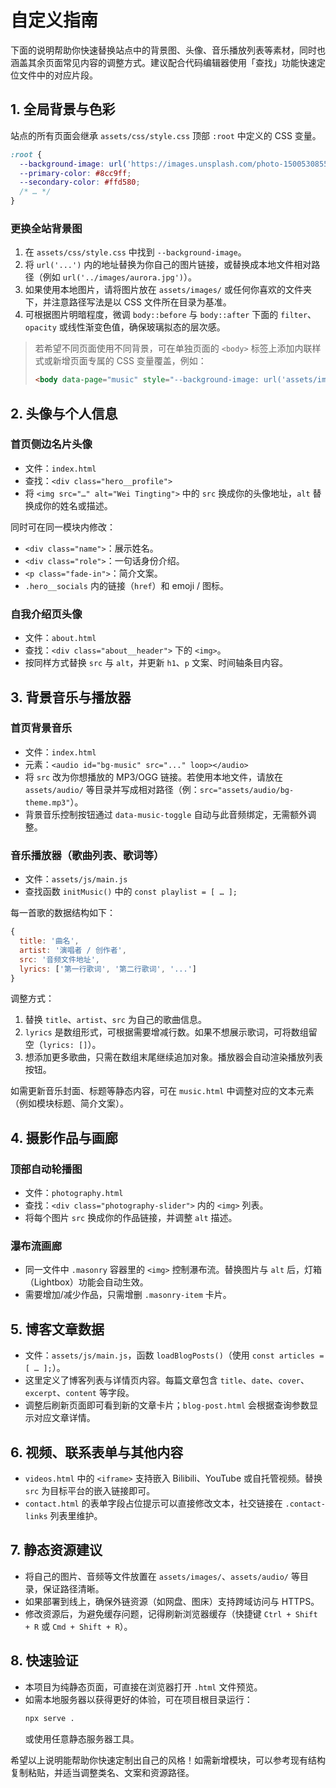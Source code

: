 # 自定义指南

下面的说明帮助你快速替换站点中的背景图、头像、音乐播放列表等素材，同时也涵盖其余页面常见内容的调整方式。建议配合代码编辑器使用「查找」功能快速定位文件中的对应片段。

## 1. 全局背景与色彩

站点的所有页面会继承 `assets/css/style.css` 顶部 `:root` 中定义的 CSS 变量。

```css
:root {
  --background-image: url('https://images.unsplash.com/photo-1500530855697-b586d89ba3ee?auto=format&fit=crop&w=1800&q=80');
  --primary-color: #8cc9ff;
  --secondary-color: #ffd580;
  /* … */
}
```

### 更换全站背景图
1. 在 `assets/css/style.css` 中找到 `--background-image`。 
2. 将 `url('...')` 内的地址替换为你自己的图片链接，或替换成本地文件相对路径（例如 `url('../images/aurora.jpg')`）。
3. 如果使用本地图片，请将图片放在 `assets/images/` 或任何你喜欢的文件夹下，并注意路径写法是以 CSS 文件所在目录为基准。
4. 可根据图片明暗程度，微调 `body::before` 与 `body::after` 下面的 `filter`、`opacity` 或线性渐变色值，确保玻璃拟态的层次感。

> 若希望不同页面使用不同背景，可在单独页面的 `<body>` 标签上添加内联样式或新增页面专属的 CSS 变量覆盖，例如：
> ```html
> <body data-page="music" style="--background-image: url('assets/images/music-bg.jpg');">
> ```

## 2. 头像与个人信息

### 首页侧边名片头像
- 文件：`index.html`
- 查找：`<div class="hero__profile">`
- 将 `<img src="…" alt="Wei Tingting">` 中的 `src` 换成你的头像地址，`alt` 替换成你的姓名或描述。

同时可在同一模块内修改：
- `<div class="name">`：展示姓名。
- `<div class="role">`：一句话身份介绍。
- `<p class="fade-in">`：简介文案。
- `.hero__socials` 内的链接（`href`）和 emoji / 图标。

### 自我介绍页头像
- 文件：`about.html`
- 查找：`<div class="about__header">` 下的 `<img>`。
- 按同样方式替换 `src` 与 `alt`，并更新 `h1`、`p` 文案、时间轴条目内容。

## 3. 背景音乐与播放器

### 首页背景音乐
- 文件：`index.html`
- 元素：`<audio id="bg-music" src="..." loop></audio>`
- 将 `src` 改为你想播放的 MP3/OGG 链接。若使用本地文件，请放在 `assets/audio/` 等目录并写成相对路径（例：`src="assets/audio/bg-theme.mp3"`）。
- 背景音乐控制按钮通过 `data-music-toggle` 自动与此音频绑定，无需额外调整。

### 音乐播放器（歌曲列表、歌词等）
- 文件：`assets/js/main.js`
- 查找函数 `initMusic()` 中的 `const playlist = [ … ];`

每一首歌的数据结构如下：
```js
{
  title: '曲名',
  artist: '演唱者 / 创作者',
  src: '音频文件地址',
  lyrics: ['第一行歌词', '第二行歌词', '...']
}
```
调整方式：
1. 替换 `title`、`artist`、`src` 为自己的歌曲信息。
2. `lyrics` 是数组形式，可根据需要增减行数。如果不想展示歌词，可将数组留空（`lyrics: []`）。
3. 想添加更多歌曲，只需在数组末尾继续追加对象。播放器会自动渲染播放列表按钮。

如需更新音乐封面、标题等静态内容，可在 `music.html` 中调整对应的文本元素（例如模块标题、简介文案）。

## 4. 摄影作品与画廊

### 顶部自动轮播图
- 文件：`photography.html`
- 查找：`<div class="photography-slider">` 内的 `<img>` 列表。
- 将每个图片 `src` 换成你的作品链接，并调整 `alt` 描述。

### 瀑布流画廊
- 同一文件中 `.masonry` 容器里的 `<img>` 控制瀑布流。替换图片与 `alt` 后，灯箱（Lightbox）功能会自动生效。
- 需要增加/减少作品，只需增删 `.masonry-item` 卡片。

## 5. 博客文章数据

- 文件：`assets/js/main.js`，函数 `loadBlogPosts()`（使用 `const articles = [ … ];`）。
- 这里定义了博客列表与详情页内容。每篇文章包含 `title`、`date`、`cover`、`excerpt`、`content` 等字段。
- 调整后刷新页面即可看到新的文章卡片；`blog-post.html` 会根据查询参数显示对应文章详情。

## 6. 视频、联系表单与其他内容

- `videos.html` 中的 `<iframe>` 支持嵌入 Bilibili、YouTube 或自托管视频。替换 `src` 为目标平台的嵌入链接即可。
- `contact.html` 的表单字段占位提示可以直接修改文本，社交链接在 `.contact-links` 列表里维护。

## 7. 静态资源建议

- 将自己的图片、音频等文件放置在 `assets/images/`、`assets/audio/` 等目录，保证路径清晰。
- 如果部署到线上，确保外链资源（如网盘、图床）支持跨域访问与 HTTPS。
- 修改资源后，为避免缓存问题，记得刷新浏览器缓存（快捷键 `Ctrl + Shift + R` 或 `Cmd + Shift + R`）。

## 8. 快速验证

- 本项目为纯静态页面，可直接在浏览器打开 `.html` 文件预览。
- 如需本地服务器以获得更好的体验，可在项目根目录运行：
  ```bash
  npx serve .
  ```
  或使用任意静态服务器工具。

希望以上说明能帮助你快速定制出自己的风格！如需新增模块，可以参考现有结构复制粘贴，并适当调整类名、文案和资源路径。
